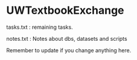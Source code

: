 UWTextbookExchange
==================

tasks.txt : remaining tasks.

notes.txt : Notes about dbs, datasets and scripts

Remember to update if you change anything here.

